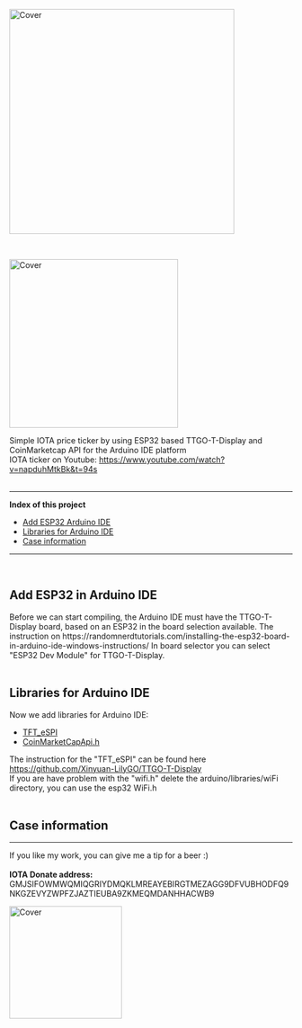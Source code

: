 <p><img src="https://github.com/oxinon/IOTA-price-ticker-V2-TTGO-T-Display/blob/master/picture/IOTA-Price-Ticker.png" alt="Cover" width="400"></p>

<br>

<p><img src="https://github.com/oxinon/IOTA-price-ticker-V2-TTGO-T-Display/blob/master/picture/IOTA-Ticker-CM.png" alt="Cover" width="300"></p>

Simple IOTA price ticker by using ESP32 based TTGO-T-Display and CoinMarketcap API for the Arduino IDE platform
<br>
IOTA ticker on Youtube: https://www.youtube.com/watch?v=napduhMtkBk&t=94s
<br>
<br>

* * *

<b>Index of this project</b>

+ [Add ESP32 Arduino IDE](#ESP32)
+ [Libraries for Arduino IDE](#libraries)
+ [Case information](#case)

* * *
<br>
<a name="ESP32"></a><h2>Add ESP32 in Arduino IDE</h2>
Before we can start compiling, the Arduino IDE must have the TTGO-T-Display board, based on an ESP32 in the board selection available.
The instruction on https://randomnerdtutorials.com/installing-the-esp32-board-in-arduino-ide-windows-instructions/
In board selector you can select "ESP32 Dev Module" for TTGO-T-Display.
<br>
<br>

<a name="libraries"></a><h2>Libraries for Arduino IDE</h2>
Now we add libraries for Arduino IDE:
<br>

+ [TFT_eSPI](https://github.com/Bodmer/TFT_eSPI)
+ [CoinMarketCapApi.h](https://github.com/Bodmer/TFT_eSPI)
   
The instruction for the "TFT_eSPI" can be found here https://github.com/Xinyuan-LilyGO/TTGO-T-Display<br>
If you are have problem with the "wifi.h" delete the arduino/libraries/wiFi directory, you can use the esp32 WiFi.h
<br>
<br>
<a name="case"></a><h2>Case information</h2>

* * *

If you like my work, you can give me a tip for a beer :)<br><br>
<b>IOTA Donate address:</b> 
GMJSIFOWMWQMIQGRIYDMQKLMREAYEBIRGTMEZAGG9DFVUBHODFQ9NKGZEVYZWPFZJAZTIEUBA9ZKMEQMDANHHACWB9 <br>

<p><img src="https://github.com/oxinon/IOTA-price-ticker-V2-TTGO-T-Display/blob/master/picture/qrcode.png" alt="Cover" width="200"></p>
